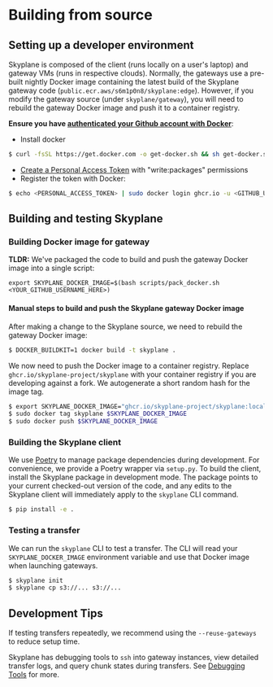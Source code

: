 # Building from source

## Setting up a developer environment

Skyplane is composed of the client (runs locally on a user's laptop) and gateway VMs (runs in respective clouds). Normally, the gateways use a pre-built nightly Docker image containing the latest build of the Skyplane gateway code (`public.ecr.aws/s6m1p0n8/skyplane:edge`). However, if you modify the gateway source (under `skyplane/gateway`), you will need to rebuild the gateway Docker image and push it to a container registry.

**Ensure you have [authenticated your Github account with Docker](https://docs.github.com/en/packages/working-with-a-github-packages-registry/working-with-the-container-registry#authenticating-to-the-container-registry)**:

* Install docker
```bash
$ curl -fsSL https://get.docker.com -o get-docker.sh && sh get-docker.sh
```
* [Create a Personal Access Token](https://github.com/settings/tokens/new) with "write:packages" permissions
* Register the token with Docker:
```bash
$ echo <PERSONAL_ACCESS_TOKEN> | sudo docker login ghcr.io -u <GITHUB_USERNAME> --password-stdin
```

## Building and testing Skyplane

### Building Docker image for gateway
**TLDR:** We've packaged the code to build and push the gateway Docker image into a single script:
```
export SKYPLANE_DOCKER_IMAGE=$(bash scripts/pack_docker.sh <YOUR_GITHUB_USERNAME_HERE>)
```



#### Manual steps to build and push the Skyplane gateway Docker image

After making a change to the Skyplane source, we need to rebuild the gateway Docker image:

```bash
$ DOCKER_BUILDKIT=1 docker build -t skyplane .
```

We now need to push the Docker image to a container registry. Replace `ghcr.io/skyplane-project/skyplane` with your container registry if you are developing against a fork. We autogenerate a short random hash for the image tag.

```bash
$ export SKYPLANE_DOCKER_IMAGE="ghcr.io/skyplane-project/skyplane:local-$(openssl rand -hex 16)"
$ sudo docker tag skyplane $SKYPLANE_DOCKER_IMAGE
$ sudo docker push $SKYPLANE_DOCKER_IMAGE
```

### Building the Skyplane client
We use [Poetry](https://python-poetry.org/) to manage package dependencies during development. For convenience, we provide a Poetry wrapper via `setup.py`. To build the client, install the Skyplane package in development mode. The package points to your current checked-out version of the code, and any edits to the Skyplane client will immediately apply to the `skyplane` CLI command.
```bash
$ pip install -e .
```

### Testing a transfer
We can run the `skyplane` CLI to test a transfer. The CLI will read your `SKYPLANE_DOCKER_IMAGE` environment variable and use that Docker image when launching gateways.

```bash
$ skyplane init
$ skyplane cp s3://... s3://...
```

## Development Tips 
If testing transfers repeatedly, we recommend using the `--reuse-gateways` to reduce setup time. 

Skyplane has debugging tools to `ssh` into gateway instances, view detailed transfer logs, and query chunk states during transfers. See [Debugging Tools](debugging.md) for more. 

